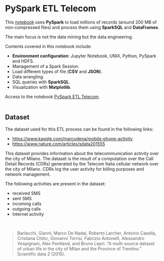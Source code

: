 # PySpark ETL Telecom

This [notebook](https://github.com/cvilla87/PySpark-ETL-Telecom/blob/master/PySpark%20ETL%20Telecom.ipynb) uses **PySpark** to load millions of records (around 200 MB of non-compressed files) and process them using **SparkSQL** and **DataFrames**.

The main focus is not the data mining but the data engineering.<br>

Contents covered in this notebook include:
* **Environment configuration**: Jupyter Notebook, UNIX, Python, PySpark and HDFS.
* Management of a Spark Session.
* Load different types of file (**CSV** and **JSON**).
* Data wrangling.
* SQL queries with **SparkSQL**.
* Visualization with **Matplotlib**.

Access to the notebook [PySpark ETL Telecom](https://github.com/cvilla87/PySpark-ETL-Telecom/blob/master/PySpark%20ETL%20Telecom.ipynb).
<br><br>

## Dataset

The dataset used for this ETL process can be found in the following links:
- https://www.kaggle.com/marcodena/mobile-phone-activity
- https://www.nature.com/articles/sdata201555

This dataset provides information about the telecommunication activity over the city of Milano. The dataset is the result of a computation over the Call Detail Records (CDRs) generated by the Telecom Italia cellular network over the city of Milano. CDRs log the user activity for billing purposes and network management.

The following activities are present in the dataset:
- received SMS
- sent SMS
- incoming calls
- outgoing calls
- Internet activity
<br>

> Barlacchi, Gianni, Marco De Nadai, Roberto Larcher, Antonio Casella, Cristiana Chitic, Giovanni Torrisi, Fabrizio Antonelli, Alessandro Vespignani, Alex Pentland, and Bruno Lepri. "A multi-source dataset of urban life in the city of Milan and the Province of Trentino." Scientific data 2 (2015).

